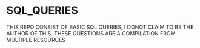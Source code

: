 # SQL_QUERIES
THIS REPO CONSIST OF BASIC SQL QUERIES,
I DONOT CLAIM TO BE THE AUTHOR OF THIS,
THESE QUESTIONS ARE A COMPILATION FROM MULTIPLE RESOURCES
